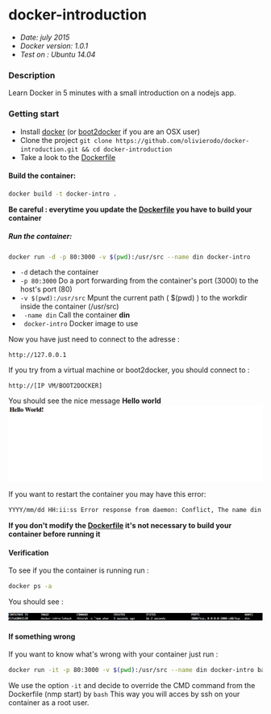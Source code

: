 # docker-introduction

- *Date: july 2015*
- *Docker version: 1.0.1*
- *Test on : Ubuntu 14.04*

### Description

Learn Docker in 5 minutes with a small introduction on a nodejs app.

### Getting start

- Install [docker](https://docs.docker.com/installation/) (or [boot2docker](http://boot2docker.io/) if you are an OSX user)
- Clone the project ```git clone https://github.com/olivierodo/docker-introduction.git && cd docker-introduction```
- Take a look to the [Dockerfile](DockerFile)

#### Build the container:

```sh
docker build -t docker-intro .
```

**Be careful : everytime you update the [Dockerfile](Dockerfile) you have to build your container**

##### Run the container:

```sh
docker run -d -p 80:3000 -v $(pwd):/usr/src --name din docker-intro
```

- ``` -d ``` detach the container
- ``` -p 80:3000 ``` Do a port forwarding from the container's port (3000) to the host's port (80)
- ``` -v $(pwd):/usr/src ``` Mpunt the current path ( $(pwd) ) to the workdir inside the container (/usr/src)
- ``` -name din``` Call the container **din**
- ``` docker-intro``` Docker image to use

Now you have just need to connect to the adresse  :
```
http://127.0.0.1
```

If you try from a virtual machine or boot2docker, you should connect to :
```
http://[IP VM/BOOT2DOCKER]
```

You should see the nice message **Hello world**
![HelloWorld](doc/images/hello.png)


If you want to restart the container you may have this error:

```sh
YYYY/mm/dd HH:ii:ss Error response from daemon: Conflict, The name din is already assigned to {CONTAINER_ID}. You have to delete (or rename) that container to be able to assign din to a container again.
```

**If you don't modify the [Dockerfile](Dockerfile) it's not necessary to build your container before running it**

#### Verification

To see if you the container is running run :

```sh
docker ps -a
```

You should see :

![ps-a](doc/images/ps-a.png)

#### If something wrong

If you want to know what's wrong with your container just run :


```sh
docker run -it -p 80:3000 -v $(pwd):/usr/src --name din docker-intro bash
```
We use the option ```-it``` and decide to override the CMD command from the Dockerfile (nmp start) by ```bash```
This way you will acces by ssh on your container as a root user.
